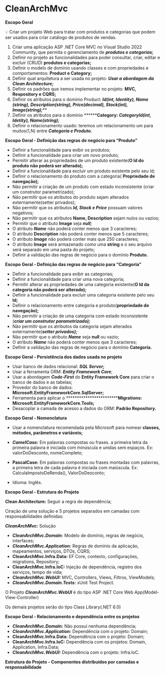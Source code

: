 # CleanArchMvc

************************Escopo Geral************************

<aside>
💡 Criar um projeto Web para tratar com produtos e categorias que podem ser usados para criar catálogo de produtos de vendas.

</aside>

1. Criar uma aplicação ASP .NET Core MVC no Visual Studio 2022 Community, que permita o gerenciamento de *********************produtos e categorias;*********************
2. Definir no projeto as funcionalidades para poder consultar, criar, editar e excluir (CRUD) **********************produtos e categorias;**********************
3. Definir o modelo de domínio usando classes e com propriedades e comportamentos: ********Product e Category;********
4. Definir qual arquitetura a ser usada no projeto: *********************************************************************************************************************Usar a abordagem da Clean Architecture;*********************************************************************************************************************
5. Definir os padrões que iremos implementar no projeto: ******MVC, Respository e CQRS;******
6. Definir os atributos para o domínio Product: *****************************Id(int, Identity), Name (string), Description(string), Price(decimal), Stock(int), Image(string);*******************************
7. Definir os atributos para o domínio ********Category: *****************CategoryId(int, Idetity), Name(string);*******************
8. Definir o relacionamento usado: teremos um relacionamento um para muitos(1,N) entre ***************Categoria e Produto.***************

********Escopo Geral - Definição das regras de negócio para “Produto”********

- Definir a funcionalidade para exibir os produtos;
- Definir a funcionalidade para criar um novo produto;
- Permitir alterar as propriedades de um produto existente(****************************************O Id do produto não poderá ser alterado);****************************************
- Definir a funcionalidade para excluir um produto existente pelo seu Id;
- Definir o relacionamento do produto com a categoria( ******************Propriedade de navegação);******************
- Não permitir a criação de um produto com estado inconsistente (criar um construtor parametrizado);
- Não permitir que os atributos do produto sejam alterados externamente(setter privados);
- Não permitir que os atributos *********************************************************Id, Stock e Price********************************************************* possuam valores negativos;
- Não permitir que os atributos ******************************************************Name, Description****************************************************** sejam nulos ou vazios;
- Permitir que o atributo ******************Image****************** seja *****null;*****
- O atributo ***************Name*************** não poderá conter menos que 3 caracteres;
- O atributo ************************************Description************************************  não poderá conter menos que 5 caracteres;
- O atributo ***************Image*************** não poderá conter mais que 250 caracteres;
- O atributo ******************Image****************** será armazenado como uma ******************string****************** e o seu arquivo será separado em uma pasta do projeto;
- Definir a validação das regras de negócio para o domínio ****************Produto.****************

******************Escopo Geral - Definição das regras de negócio para “Categoria”******************

- Definir a funcionalidade para exibir as categorias;
- Definir a funcionalidade para criar uma nova categoria;
- Permitir alterar as propriedades de uma categoria existente(********************O Id da categoria não poderá ser alterado);********************
- Definir a funcionalidade para excluir uma categoria existente pelo seu ******Id;******
- Definir o relacionamento entre categoria e produto(**************************propriedade de navegação);**************************
- Não permitir a criação de uma categoria com estado inconsistente (***********************************criar um construtor parametrizado);***********************************
- Não permitir que os atributos da categoria sejam alterados externamente(*****************setter privados);*****************
- Não permitir que o atributo ***************Name*************** seja ********null******** ou vazio;
- O atributo ***************Name*************** não poderá conter menos que 3 caracteres;
- Definir a validação das regras de negócio para o domínio ********************Categoria.********************

******Escopo Geral - Persistência dos dados usada no projeto******

- Usar banco de dados relacional: *********************************SQL Server;*********************************
- Usar a ferramenta ORM: ***Entity Framework Core***;
- Usar a abordagem ***Code-First*** do ******************Entity Framework Core****************** para criar o banco de dados e as tabelas;
- Provedor do banco de dados: ************************************************Microsoft.EntityFrameworkCore.SqlServer;************************************************
- Ferramenta para aplicar o **************************Migrations: ****************Microsoft.EntityFrameworkCore.Tools;******************
- Desacoplar a camada de acesso a dados do ORM: ******************************************************Padrão Repository.******************************************************

**********************************Escopo Geral - Nomenclatura**********************************

- Usar a nomenclatura recomendada pela Microsoft para nomear ********classes, métodos, parâmetros e variáveis;********
- *********************************CamelCase:********************************* Em palavras compostas ou frases. a primeira letra da primeira palavra é iniciada com minúscula e unidas sem espaços. Ex: valorDoDesconto, nomeCompleto;
- ************************************PascalCase:************************************ Em palavras compostas ou frases montadas com palavras, a primeira letra de cada palavra é iniciada com maiúscula. Ex: CalculaImpostoDeRenda(), ValorDoDesconto;

- Idioma: Inglês.

****************Escopo Geral - Estrutura do Projeto****************

************************************************************Clean Architecture:************************************************************ Seguir a regra de dependência;

Ciração de uma solução e 5 projetos separados em camadas com responsabilidades definidas:

*********************************CleanArchMvc:********************************* Solução

- ***************************************************************CleanArchMvc.Domain:***************************************************************  Modelo de domínio, regras de negócio, interfaces;
- ***************CleanArchMvc.Application:*************** Regras de domínio da aplicação, mapeamentos, serviços, DTOs, CQRS;
- ******************************************************************CleanArchMvc.Infra.Data:****************************************************************** EF Core, contexto, configurações, migrations, Repository;
- ******************************************CleanArchMvc.Infra.IoC:****************************************** Injeção de dependência, registro dos serviços, tempo de vida;
- *********************************************CleanArchMvc.WebUI:********************************************* MVC, Controllers, Views, Filtros, ViewModels;
- *********************************CleanArchMvc.Domain.Tests:********************************* xUnit Test Project.

O Projeto *********************************************************CleanArchMvc.WebUI********************************************************* é do tipo ASP .NET Core Web App(Model-View-Controller)

Os demais projetos serão do tipo Class Library(.NET 6.0)

**************************Escopo Geral - Relacionamento e dependência entre os projetos**************************

- ***************************************************************CleanArchMvc.Domain:***************************************************************  Não possui nenhuma dependência;
- ***************CleanArchMvc.Application:*************** Dependência com o projeto: Domain;
- ******************************************************************CleanArchMvc.Infra.Data:****************************************************************** Dependência com o projeto: Domain;
- ******************************************CleanArchMvc.Infra.IoC:****************************************** Dependência com os projetos: Domain, Application, Infra.Data;
- *********************************************CleanArchMvc.WebUI:********************************************* Dependência com o projeto: Infra.IoC.

****************Estrutura do Projeto - Componentes distribuídos por camadas e responsabilidade****************
